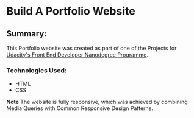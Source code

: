 # Build A Portfolio Website

## Summary:

This Portfolio website was created as part of one of the Projects for [Udacity's Front End Developer Nanodegree Programme](https://www.udacity.com/course/front-end-web-developer-nanodegree--nd001).

### Technologies Used:

* HTML
* CSS


**Note**
The website is fully responsive, which was achieved by combining Media Queries with Common Responsive Design Patterns.
